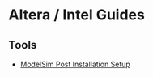
# Altera / Intel Guides

## Tools
* [ModelSim Post Installation Setup](doc/modelsim_post_install.md)
